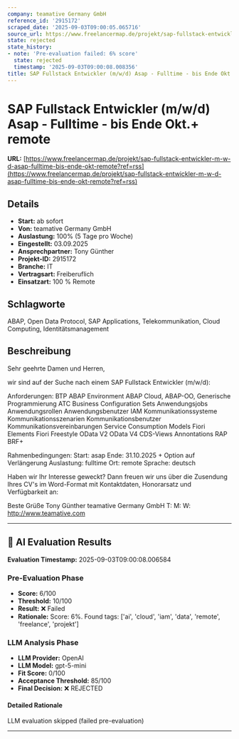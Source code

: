 ```yaml
---
company: teamative Germany GmbH
reference_id: '2915172'
scraped_date: '2025-09-03T09:00:05.065716'
source_url: https://www.freelancermap.de/projekt/sap-fullstack-entwickler-m-w-d-asap-fulltime-bis-ende-okt-remote?ref=rss
state: rejected
state_history:
- note: 'Pre-evaluation failed: 6% score'
  state: rejected
  timestamp: '2025-09-03T09:00:08.008356'
title: SAP Fullstack Entwickler (m/w/d) Asap - Fulltime - bis Ende Okt.+ remote
---
```



# SAP Fullstack Entwickler (m/w/d) Asap - Fulltime - bis Ende Okt.+ remote
**URL:** [https://www.freelancermap.de/projekt/sap-fullstack-entwickler-m-w-d-asap-fulltime-bis-ende-okt-remote?ref=rss](https://www.freelancermap.de/projekt/sap-fullstack-entwickler-m-w-d-asap-fulltime-bis-ende-okt-remote?ref=rss)
## Details
- **Start:** ab sofort
- **Von:** teamative Germany GmbH
- **Auslastung:** 100% (5 Tage pro Woche)
- **Eingestellt:** 03.09.2025
- **Ansprechpartner:** Tony Günther
- **Projekt-ID:** 2915172
- **Branche:** IT
- **Vertragsart:** Freiberuflich
- **Einsatzart:** 100
                                                % Remote

## Schlagworte
ABAP, Open Data Protocol, SAP Applications, Telekommunikation, Cloud Computing, Identitätsmanagement

## Beschreibung
Sehr geehrte Damen und Herren,

wir sind auf der Suche nach einem SAP Fullstack Entwickler (m/w/d):

Anforderungen:
BTP ABAP Environment
ABAP Cloud, ABAP-OO, Generische Programmierung
ATC
Business Configuration Sets
Anwendungsjobs
Anwendungsrollen
Anwendungsbenutzer
IAM
Kommunikationssysteme
Kommunikationsszenarien
Kommunikationsbenutzer
Kommunikationsvereinbarungen
Service Consumption Models
Fiori Elements
Fiori Freestyle
OData V2
OData V4
CDS-Views
Annontations
RAP
BRF+

Rahmenbedingungen:
Start: asap
Ende: 31.10.2025 + Option auf Verlängerung
Auslastung: fulltime
Ort: remote
Sprache: deutsch

Haben wir Ihr Interesse geweckt?
Dann freuen wir uns über die Zusendung Ihres CV's im Word-Format mit Kontaktdaten, Honorarsatz und Verfügbarkeit an:

Beste Grüße
Tony Günther
teamative Germany GmbH
T:
M:
W: http://www.teamative.com

---

## 🤖 AI Evaluation Results

**Evaluation Timestamp:** 2025-09-03T09:00:08.006584

### Pre-Evaluation Phase
- **Score:** 6/100
- **Threshold:** 10/100
- **Result:** ❌ Failed
- **Rationale:** Score: 6%. Found tags: ['ai', 'cloud', 'iam', 'data', 'remote', 'freelance', 'projekt']

### LLM Analysis Phase
- **LLM Provider:** OpenAI
- **LLM Model:** gpt-5-mini
- **Fit Score:** 0/100
- **Acceptance Threshold:** 85/100
- **Final Decision:** ❌ REJECTED

#### Detailed Rationale
LLM evaluation skipped (failed pre-evaluation)

---
